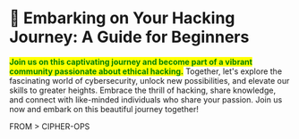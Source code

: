 # 🤩 Embarking on Your Hacking Journey: A Guide for Beginners

<mark style="color:green;">**Join us on this captivating journey and become part of a vibrant community passionate about ethical hacking.**</mark> Together, let's explore the fascinating world of cybersecurity, unlock new possibilities, and elevate our skills to greater heights. Embrace the thrill of hacking, share knowledge, and connect with like-minded individuals who share your passion. Join us now and embark on this beautiful journey together!

FROM > CIPHER-OPS

